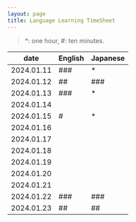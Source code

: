 ```yaml
---
layout: page
title: Language Learning TimeSheet
---
```


> *: one hour, #: ten minutes.

| date    | English | Japanese|
| -------- | ------- | ---- |
|2024.01.11|###|*|
|2024.01.12|##|###|
|2024.01.13|###|*|
|2024.01.14|||
|2024.01.15|#|*|
|2024.01.16|||
|2024.01.17|||
|2024.01.18|||
|2024.01.19|||
|2024.01.20|||
|2024.01.21|||
|2024.01.22|###|###|
|2024.01.23|##|##|
